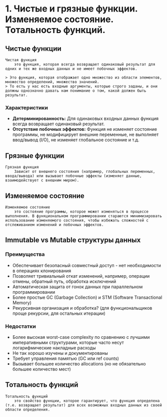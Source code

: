 # 1. Чистые и грязные функции. Изменяемое состояние. Тотальность функций.

## Чистые функции

```{glossary}
Чистая функция
    это функция, которая всегда возвращает одинаковый результат для одних и тех же входных данных и не имеет побочных эффектов.
```

```{dropdown} Пенской
> Это функция, которая отображает одно множество из области элементов, множество определений, множество значений.
> То есть у нас есть входные аргументы, которые строго заданы, и они должны однозначно давать нам понимание о том, какой должен быть результат.
```

### Характеристики

- **Детерминированность:**
    Для одинаковых входных данных функция всегда возвращает одинаковый результат.
- **Отсутствие побочных эффектов:**
    Функция не изменяет состояние программы, не модифицирует внешние переменные, не выполняет ввод/вывод (I/O), не изменяет глобальное состояние и т.д.

## Грязные функции

```{glossary}
Грязная функция
    Зависит от внешнего состояния (например, глобальных переменных, ввода/вывода) или вызывает побочные эффекты (изменяет данные, взаимодействует с внешним миром).
```

## Изменяемое состояние

```{glossary}
Изменяемое состояние
    это состояние программы, которое может изменяться в процессе выполнения. В функциональном программировании стараются минимизировать использование изменяемого состояния, чтобы избежать сложностей с отслеживанием изменений и побочных эффектов.
```

## Immutable vs Mutable структуры данных

### Преимущества

- Обеспечивает безопасный совместный доступ - нет необходимости в операциях клонирования
- Позволяет тривиальный откат изменений, например, операции отмены, обратный путь, обработка исключений
- Автоматическая защита от гонок данных при параллельном программировании
- Более простые GC (Garbage Collection) и STM (Software Transactional Memory)
- Рекурсивная организация и обработка? (для функциональщиков проще рекурсии, для остальных итерации)

### Недостатки

- Более высокая worst-case complexity по сравнению с лучшими императивными структурами, которые часто несут логарифмические накладные расходы
- Не так хорошо изучены и документированы
- Требует управления памятью (GC или ref counts)
- Вызывает большее количество allocations (но не обязательно большее количество мест)

## Тотальность функций

```{glossary}
Тотальность функций
    это свойство функции, которое гарантирует, что функция определена (т.е. возвращает результат) для всех возможных входных данных из своей области определения.
```
